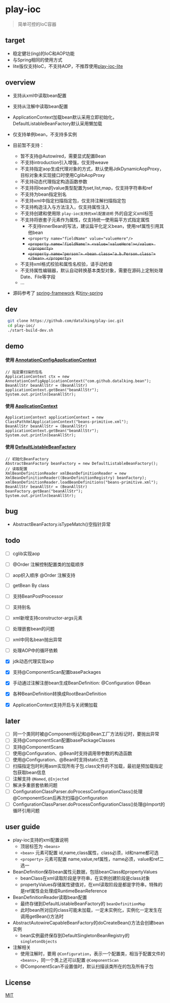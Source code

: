 # play-ioc   
>简单可控的IoC容器    

## target
- 稳定健壮(ing)的IoC和AOP功能
- 与Spring相同的使用方式
- lite版仅支持IoC，不支持AOP，不推荐使用[play-ioc-lite](https://github.com/datalking/play-ioc-lite)

## overview
- 支持从xml中读取bean配置
- 支持从注解中读取bean配置
- ApplicationContext加载bean默认采用立即初始化，DefaultListableBeanFactory默认采用懒加载
- 仅支持单例bean，不支持多实例
- 目前暂不支持：
    - 暂不支持@Autowired，需要显式配置Bean  
    - 不支持introduction引入增强，仅支持weave  
    - 不支持指定aop生成代理对象的方式，默认使用JdkDynamicAopProxy，目标对象未实现接口时使用CglibAopProxy
    - 不支持动态代理指定构造函数参数
    - 不支持将bean的value类型配置为set,list,map，仅支持字符串和ref  
    - 不支持为bean指定别名
    - 不支持xml中指定扫描指定包，仅支持注解扫描指定包
    - 不支持构造注入与方法注入，仅支持属性注入
    - 不支持创建和使用除 `play-ioc支持的xml配置说明` 外的自定义xml标签
    - 不支持将嵌套子元素作为属性，仅支持统一使用扁平方式指定属性  
        - 不支持innerBean的写法，建议扁平化定义bean，使用ref属性引用其他bean
        - `<property name="fieldName" value="valueHere"/>`
        - ~~`<property name="fieldName"> <value="valueHere"></value> </property>`~~   
        - ~~`<property name="person"> <bean class="a.b.Person.class"></bean> </property>`~~   
    - 不支持xml格式校验和属性名校验，请手动检查
    - 不支持属性编辑器，默认自动转换基本类型对象，需要在源码上定制处理Date、File等字段
    - ...

- 源码参考了 [spring-framework](https://github.com/spring-projects/spring-framework) 和[tiny-spring](https://github.com/code4craft/tiny-spring)
 
## dev 
```sh
 git clone https://github.com/datalking/play-ioc.git
 cd play-ioc/
 ./start-build-dev.sh
```

## demo
#### 使用 [AnnotationConfigApplicationContext](https://github.com/datalking/play-ioc/blob/master/src/test/java/com/github/datalking/context/annotation/AnnotationConfigApplicationContextTest.java)
```
// 指定要扫描的包名
ApplicationContext ctx = new AnnotationConfigApplicationContext("com.github.datalking.bean");
BeanAllStr beanAllStr = (BeanAllStr) applicationContext.getBean("beanAllStr");
System.out.println(beanAllStr);
```
#### 使用 [ApplicationContext](https://github.com/datalking/play-ioc/blob/master/src/test/java/com/github/datalking/context/ApplicationContextTest.java)
```
ApplicationContext applicationContext = new ClassPathXmlApplicationContext("beans-primitive.xml");
BeanAllStr beanAllStr = (BeanAllStr) applicationContext.getBean("beanAllStr");
System.out.println(beanAllStr);
```

#### 使用 [DefaultListableBeanFactory](https://github.com/datalking/play-ioc/blob/master/src/test/java/com/github/datalking/beans/BeanFactoryTest.java)
```
// 初始化BeanFactory
AbstractBeanFactory beanFactory = new DefaultListableBeanFactory();
// 读取配置
XmlBeanDefinitionReader xmlBeanDefinitionReader = new XmlBeanDefinitionReader((BeanDefinitionRegistry) beanFactory);
xmlBeanDefinitionReader.loadBeanDefinitions("beans-primitive.xml");
BeanAllStr beanAllStr = (BeanAllStr) beanFactory.getBean("beanAllStr");
System.out.println(beanAllStr);
```
## bug
- AbstractBeanFactory.isTypeMatch()空指针异常

## todo

- [ ] cglib实现aop 
- [ ] @Order 注解控制配置类的加载顺序
- [ ] aop织入顺序 @Order  注解支持
- [ ] getBean By class   
- [ ] 支持BeanPostProcessor   
- [ ] 支持别名   
- [ ] xml新增支持constructor-args元素   
- [ ] 处理嵌套bean的问题   
- [ ] xml中同名bean抛出异常   
- [ ] 处理AOP中的循环依赖   

- [x] jdk动态代理实现aop 
- [x] 支持@ComponentScan配置basePackages
- [x] 手动通过注解注册bean生成BeanDefinition: @Configuration  @Bean   
- [x] 各种BeanDefinition转换成RootBeanDefinition   
- [x] ApplicationContext支持开启与关闭懒加载   

## later
- [ ] 同一个类同时被@Component标记和@Bean工厂方法标记时，要抛出异常   
- [ ] 支持@ComponentScan配置basePackageClasses   
- [ ] 支持@ComponentScans   
- [ ] 使用@Configuration、@Bean时支持调用带参数的构造函数   
- [ ] 使用@Configuration、@Bean时支持static方法   
- [ ] 扫描指定包时利用asm实现所有子包.class文件的不加载，最初是预加载指定包获取bean信息   
- [ ] 注解支持 `@Named`, `@Injected`   
- [ ] 解决多重嵌套依赖问题   
- [ ] ConfigurationClassParser.doProcessConfigurationClass()处理@ComponentScan后再次扫描@Configuration   
- [ ] ConfigurationClassParser.doProcessConfigurationClass()处理@Import的循环引用问题   

## user guide
- play-ioc支持的xml配置说明
    - 顶层标签为 `<beans>`
    - `<bean>` 元素可配置 id,name,class属性，class必须，id和name都可选
    - `<property>` 元素可配置 name,value,ref属性，name必须，value和ref二选一
- BeanDefinition保存bean属性元数据，包括beanClass和propertyValues
    - beanClass在xml读取阶段是字符串，在实例创建阶段是class对象
    - propertyValues存储属性键值对，在xml读取阶段是都是字符串，特殊的是ref属性会处理成RuntimeBeanReference
- BeanDefinitionReader读取bean配置  
    - 最终存储到DefaultListableBeanFactory的 `beanDefinitionMap`
    - 此时bean所对应的class可能未加载，一定未实例化，实例化一定发生在调用getBean()方法时
- AbstractAutowireCapableBeanFactory的doCreateBean()方法会创建bean实例
    - bean实例最终保存到DefaultSingletonBeanRegistry的 `singletonObjects` 
- 注解相关
    - 使用注解时，要用 `@Configuration`，表示一个配置类，相当于配置文件的 `<beans>`，同一个类上还可以配置 `@ComponentScan` 
    - @ComponentScan不设置值时，默认扫描该类所在的包及所有子包

## License
[MIT](http://opensource.org/licenses/MIT)





